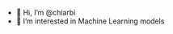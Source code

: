 - 👋 Hi, I’m @chiarbi
- 👀 I’m interested in Machine Learning models

<!---
chiar11/chiar11 is a ✨ special ✨ repository because its `README.md` (this file) appears on your GitHub profile.
You can click the Preview link to take a look at your changes.
--->
